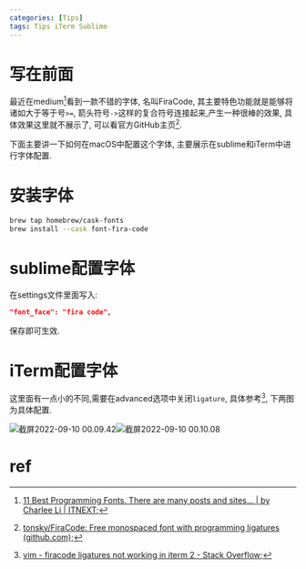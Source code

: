 ```yaml
---
categories: [Tips]
tags: Tips iTerm Sublime
---
```


# 写在前面

最近在medium[^1]看到一款不错的字体, 名叫FiraCode, 其主要特色功能就是能够将诸如大于等于号`>=`, 箭头符号`->`这样的复合符号连接起来,产生一种很棒的效果, 具体效果这里就不展示了, 可以看官方GitHub主页[^2].

下面主要讲一下如何在macOS中配置这个字体, 主要展示在sublime和iTerm中进行字体配置.

# 安装字体

```bash
brew tap homebrew/cask-fonts
brew install --cask font-fira-code
```



# sublime配置字体

在settings文件里面写入:

```json
"font_face": "fira code",
```

保存即可生效.

# iTerm配置字体

这里面有一点小的不同,需要在advanced选项中关闭`ligature`, 具体参考[^3], 下两图为具体配置.

![截屏2022-09-10 00.09.42](https://img-blog.csdnimg.cn/4b3ad7ba996143579dc7b2eb0d2a06de.jpeg#pic_center)![截屏2022-09-10 00.10.08](https://img-blog.csdnimg.cn/38266abccbc34f7daf1a79a4925fac27.jpeg#pic_center)



# ref

[^1]:[11 Best Programming Fonts. There are many posts and sites… | by Charlee Li | ITNEXT](https://itnext.io/11-best-programming-fonts-724283a9ed57);
[^2]:[tonsky/FiraCode: Free monospaced font with programming ligatures (github.com)](https://github.com/tonsky/FiraCode);
[^3]:[vim - firacode ligatures not working in iterm 2 - Stack Overflow](https://stackoverflow.com/questions/59128426/firacode-ligatures-not-working-in-iterm-2);